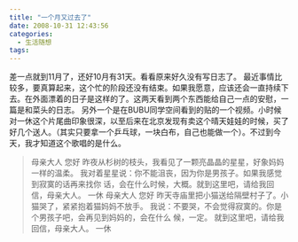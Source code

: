 ```yaml
---
title: "一个月又过去了"
date: 2008-10-31 12:43:56
categories:
  - 生活随想
tags:
---
```


差一点就到11月了，还好10月有31天。看看原来好久没有写日志了。 最近事情比较多，要真算起来，这个忙的阶段还没有结束。如果我愿意，应该还会一直持续下去。在外面漂着的日子是这样的了。这两天看到两个东西能给自己一点的安慰，一篇是和菜头的日志。 另外一个是在BUBU同学空间看到的贴的一个视频。小时候对一休这个片尾曲印象很深，以至后来在北京发现有卖这个晴天娃娃的时候，买了好几个送人。（其实只要拿一个乒乓球，一块白布，自己也能做一个）。不过到今天，我才知道这个歌唱的是什么。

> 母亲大人 您好 昨夜从杉树的枝头，我看见了一颗亮晶晶的星星，好象妈妈一样的温柔。 我对着星星说：你不能沮丧，因为你是男孩子。如果我感觉到寂寞的话再来找你 话，会在什么时候，大概。就到这里吧，请给我回信，母亲大人。 一休 母亲大人 您好 昨天寺庙里把小猫送给隔壁村子了。小猫哭了，紧紧抱着猫妈妈不放手。 我说：不要哭，不会觉得寂寞的。你是个男孩子吧，会再见到妈妈的，会在什么 候，一定。 就到这里吧，请给我回信，母亲大人。 一休